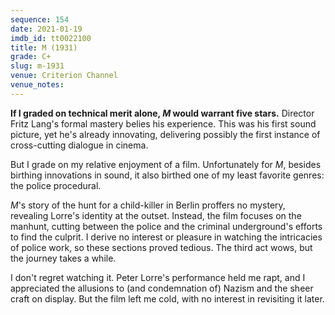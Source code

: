 ```yaml
---
sequence: 154
date: 2021-01-19
imdb_id: tt0022100
title: M (1931)
grade: C+
slug: m-1931
venue: Criterion Channel
venue_notes:
---
```


**If I graded on technical merit alone, _M_ would warrant five stars.** Director Fritz Lang's formal mastery belies his experience. This was his first sound picture, yet he's already innovating, delivering possibly the first instance of cross-cutting dialogue in cinema.

<!-- end -->

But I grade on my relative enjoyment of a film. Unfortunately for _M_, besides birthing innovations in sound, it also birthed one of my least favorite genres: the police procedural.

_M_'s story of the hunt for a child-killer in Berlin proffers no mystery, revealing Lorre's identity at the outset. Instead, the film focuses on the manhunt, cutting between the police and the criminal underground's efforts to find the culprit. I derive no interest or pleasure in watching the intricacies of police work, so these sections proved tedious. The third act wows, but the journey takes a while.

I don't regret watching it. Peter Lorre's performance held me rapt, and I appreciated the allusions to (and condemnation of) Nazism and the sheer craft on display. But the film left me cold, with no interest in revisiting it later.

